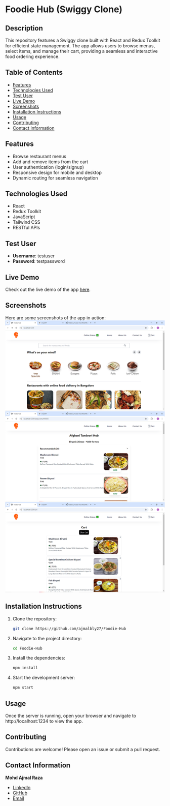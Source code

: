 # Foodie Hub (Swiggy Clone)

## Description

This repository features a Swiggy clone built with React and Redux Toolkit for efficient state management. The app allows users to browse menus, select items, and manage their cart, providing a seamless and interactive food ordering experience.

## Table of Contents

- [Features](#features)
- [Technologies Used](#technologies-used)
- [Test User](#test-user)
- [Live Demo](#live-demo)
- [Screenshots](#screenshots)
- [Installation Instructions](#installation-instructions)
- [Usage](#usage)
- [Contributing](#contributing)
- [Contact Information](#contact-information)

## Features

- Browse restaurant menus
- Add and remove items from the cart
- User authentication (login/signup)
- Responsive design for mobile and desktop
- Dynamic routing for seamless navigation

## Technologies Used

- React
- Redux Toolkit
- JavaScript
- Tailwind CSS
- RESTful APIs

## Test User

- **Username**: testuser
- **Password**: testpassword

## Live Demo

Check out the live demo of the app [here](https://your-demo-url.com).

## Screenshots

Here are some screenshots of the app in action:
![Home Page](https://github.com/ajmalbly27/Foodie-Hub/blob/main/public/screenshots/home-page.png)
![Menu Page](https://github.com/ajmalbly27/Foodie-Hub/blob/main/public/screenshots/menu-page.png)
![Cart Page](https://github.com/ajmalbly27/Foodie-Hub/blob/main/public/screenshots/cart-page.png)

## Installation Instructions

1. Clone the repository:
   ```bash
   git clone https://github.com/ajmalbly27/Foodie-Hub
   ```
2. Navigate to the project directory:
   ```bash
   cd Foodie-Hub
   ```
3. Install the dependencies:
   ```bash
   npm install
   ```
4. Start the development server:
   ```bash
   npm start
   ```

## Usage

Once the server is running, open your browser and navigate to http://localhost:1234 to view the app.

## Contributing

Contributions are welcome! Please open an issue or submit a pull request.

## Contact Information

**Mohd Ajmal Raza**

- [LinkedIn](https://www.linkedin.com/in/mohd-ajmal-raza-505822180/)
- [GitHub](https://github.com/ajmalbly27)
- [Email](mailto:ajmalbly27@gmail.com)
